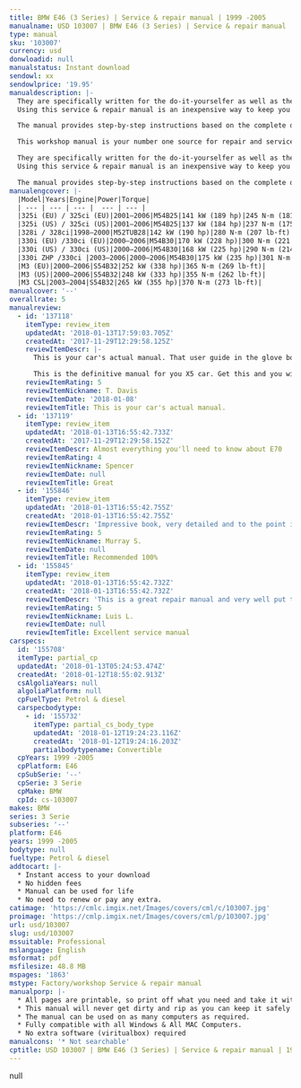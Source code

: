 ```yaml
---
title: BMW E46 (3 Series) | Service & repair manual | 1999 -2005
manualname: USD 103007 | BMW E46 (3 Series) | Service & repair manual | 1999 -2005
type: manual
sku: '103007'
currency: usd
donwloadid: null
manualstatus: Instant download
sendowl: xx
sendowlprice: '19.95'
manualdescription: |-
  They are specifically written for the do-it-yourselfer as well as the experienced mechanic. 
  Using this service & repair manual is an inexpensive way to keep you vehicle working properly. 

  The manual provides step-by-step instructions based on the complete disassembly of the machine. It is this level of detail, along with hundreds of photos and illustrations, that guide the reader through each service and repair procedure. 

  This workshop manual is your number one source for repair and service information. 

  They are specifically written for the do-it-yourselfer as well as the experienced mechanic. 
  Using this service & repair manual is an inexpensive way to keep you vehicle working properly. 

  The manual provides step-by-step instructions based on the complete disassembly of the machine. It is this level of detail, along with hundreds of photos and illustrations, that guide the reader through each service and repair procedure. 
manualengcover: |-
  |Model|Years|Engine|Power|Torque|
  | --- | --- | --- |  --- | --- |
  |325i (EU) / 325ci (EU)|2001–2006|M54B25|141 kW (189 hp)|245 N·m (181 lb·ft)|
  |325i (US) / 325ci (US)|2001–2006|M54B25|137 kW (184 hp)|237 N·m (175 lb·ft)|
  |328i / 328ci|1998–2000|M52TUB28|142 kW (190 hp)|280 N·m (207 lb·ft)|
  |330i (EU) /330ci (EU)|2000–2006|M54B30|170 kW (228 hp)|300 N·m (221 lb·ft)|
  |330i (US) / 330ci (US)|2000–2006|M54B30|168 kW (225 hp)|290 N·m (214 lb·ft)|
  |330i ZHP /330ci |2003–2006|2000–2006|M54B30|175 kW (235 hp)|301 N·m (222 lb·ft)|
  |M3 (EU)|2000–2006|S54B32|252 kW (338 hp)|365 N·m (269 lb·ft)|
  |M3 (US)|2000–2006|S54B32|248 kW (333 hp)|355 N·m (262 lb·ft)|
  |M3 CSL|2003–2004|S54B32|265 kW (355 hp)|370 N·m (273 lb·ft)|
manualcover: '--'
overallrate: 5
manualreview:
  - id: '137118'
    itemType: review_item
    updatedAt: '2018-01-13T17:59:03.705Z'
    createdAt: '2017-11-29T12:29:58.125Z'
    reviewItemDescr: |-
      This is your car's actual manual. That user guide in the glove box is just a taster.

      This is the definitive manual for you X5 car. Get this and you will get your car; you'll understand what your mechanic is recommending and why; you'll know what you can do and how to do it.
    reviewItemRating: 5
    reviewItemNickname: T. Davis
    reviewItemDate: '2018-01-08'
    reviewItemTitle: This is your car's actual manual.
  - id: '137119'
    itemType: review_item
    updatedAt: '2018-01-13T16:55:42.733Z'
    createdAt: '2017-11-29T12:29:58.152Z'
    reviewItemDescr: Almost everything you'll need to know about E70
    reviewItemRating: 4
    reviewItemNickname: Spencer
    reviewItemDate: null
    reviewItemTitle: Great
  - id: '155846'
    itemType: review_item
    updatedAt: '2018-01-13T16:55:42.755Z'
    createdAt: '2018-01-13T16:55:42.755Z'
    reviewItemDescr: 'Impressive book, very detailed and to the point information!'
    reviewItemRating: 5
    reviewItemNickname: Murray S.
    reviewItemDate: null
    reviewItemTitle: Recommended 100%
  - id: '155845'
    itemType: review_item
    updatedAt: '2018-01-13T16:55:42.732Z'
    createdAt: '2018-01-13T16:55:42.732Z'
    reviewItemDescr: 'This is a great repair manual and very well put together. So far it''s been perfect, I haven''t run into things it doesn''t cover or lacking detail as some other brands do'
    reviewItemRating: 5
    reviewItemNickname: Luis L.
    reviewItemDate: null
    reviewItemTitle: Excellent service manual
carspecs:
  id: '155708'
  itemType: partial_cp
  updatedAt: '2018-01-13T05:24:53.474Z'
  createdAt: '2018-01-12T18:55:02.913Z'
  csAlgoliaYears: null
  algoliaPlatform: null
  cpFuelType: Petrol & diesel
  carspecbodytype:
    - id: '155732'
      itemType: partial_cs_body_type
      updatedAt: '2018-01-12T19:24:23.116Z'
      createdAt: '2018-01-12T19:24:16.203Z'
      partialbodytypename: Convertible
  cpYears: 1999 -2005
  cpPlatform: E46
  cpSubSerie: '--'
  cpSerie: 3 Serie
  cpMake: BMW
  cpId: cs-103007
makes: BMW
series: 3 Serie
subseries: '--'
platform: E46
years: 1999 -2005
bodytype: null
fueltype: Petrol & diesel
addtocart: |-
  * Instant access to your download
  * No hidden fees
  * Manual can be used for life
  * No need to renew or pay any extra.
catimage: 'https://cmlc.imgix.net/Images/covers/cml/c/103007.jpg'
proimage: 'https://cmlp.imgix.net/Images/covers/cml/p/103007.jpg'
url: usd/103007
slug: usd/103007
mssuitable: Professional
mslanguage: English
msformat: pdf
msfilesize: 48.8 MB
mspages: '1863'
mstype: Factory/workshop Service & repair manual
manualporp: |-
  * All pages are printable, so print off what you need and take it with you into the garage or workshop
  * This manual will never get dirty and rip as you can keep it safely on your PC and print the pages you need in matter of seconds.
  * The manual can be used on as many computers as required.
  * Fully compatible with all Windows & All MAC Computers.
  * No extra software (viritualbox) required
manualcons: '* Not searchable'
cptitle: USD 103007 | BMW E46 (3 Series) | Service & repair manual | 1999 -2005
---
```


null